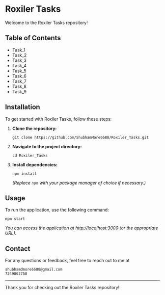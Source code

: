 
# Roxiler Tasks

Welcome to the Roxiler Tasks repository!

## Table of Contents

- Task_1
- Task_2
- Task_3
- Task_4
- Task_5
- Task_6
- Task_7
- Task_8
- Task_9


## Installation

To get started with Roxiler Tasks, follow these steps:

1. **Clone the repository:**

   ```
   git clone https://github.com/ShubhamMore6688/Roxiler_Tasks.git
   ```

2. **Navigate to the project directory:**

   ```
   cd Roxiler_Tasks

   ```

3. **Install dependencies:**

   ```
   npm install
   ```

   *(Replace `npm` with your package manager of choice if necessary.)*

## Usage

To run the application, use the following command:

```
npm start
```

*You can access the application at [http://localhost:3000](http://localhost:3000) (or the appropriate URL).*


## Contact

For any questions or feedback, feel free to reach out to me at 
```
shubhamdmore6688@gmail.com 
7249802758
```
---

Thank you for checking out the Roxiler Tasks repository!
```
```
